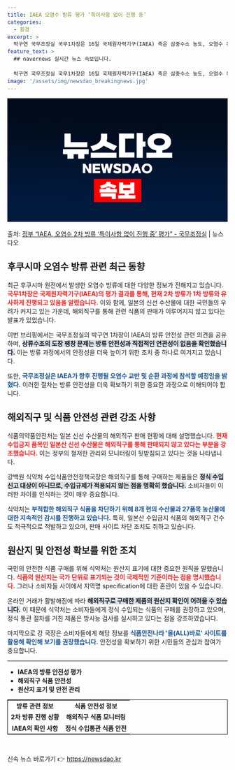 ```yaml
---
title: IAEA 오염수 방류 평가 ‘특이사항 없이 진행 중’
categories:
  - 환경
excerpt: >
  박구연 국무조정실 국무1차장은 16일 국제원자력기구(IAEA) 측은 삼중수소 농도, 오염수 유량 및 해수 취…
feature_text: >
  ## navernews 실시간 뉴스 속보입니다.

  박구연 국무조정실 국무1차장은 16일 국제원자력기구(IAEA) 측은 삼중수소 농도, 오염수 유량 및 해수 취…
image: '/assets/img/newsdao_breakingnews.jpg'
---
```


![뉴스다오 속보](/assets/img/newsdao_breakingnews.jpg)

<p>출처: <a href="https://newsdao.kr/2175" rel="dofollow">정부 “IAEA, 오염수 2차 방류 ‘특이사항 없이 진행 중’ 평가”  - 국무조정실</a> | 뉴스다오</p>

<h2 data-ke-size="size26">후쿠시마 오염수 방류 관련 최근 동향</h2>

<p data-ke-size="size16">최근 후쿠시마 원전에서 발생한 오염수 방류에 대한 다양한 정보가 전해지고 있습니다. <b><span style="color: #ee2323;">국무1차장은 국제원자력기구(IAEA)의 평가 결과를 통해, 현재 2차 방류가 1차 방류와 유사하게 진행되고 있음을 알렸습니다.</span></b> 이와 함께, 일본의 신선 수산물에 대한 국민들의 우려가 커지고 있는 가운데, 해외직구를 통해 관련 식품의 판매가 이루어지지 않고 있다는 발표가 있었습니다.</p>

<p data-ke-size="size16">이번 브리핑에서는 국무조정실의 박구연 1차장이 IAEA의 방류 안전성 관련 의견을 공유하며, <b><span style="background-color: #21538527;">상류수조의 도장 팽창 문제는 방류 안전성과 직접적인 연관성이 없음을 확인했습니다.</span></b> 이는 방류 과정에서의 안정성을 더욱 높이기 위한 조치 중 하나로 여겨지고 있습니다.</p>

<p data-ke-size="size16">또한, <b><span style="color: #1a5490;">국무조정실은 IAEA가 향후 진행될 오염수 교반 및 순환 과정에 참석할 예정임을 밝혔다.</span></b> 이러한 절차는 방류 안전성을 더욱 확보하기 위한 중요한 과정으로 이해되어야 합니다.</p>

<h2 data-ke-size="size26">해외직구 및 식품 안전성 관련 강조 사항</h2>

<p data-ke-size="size16">식품의약품안전처는 일본 신선 수산물의 해외직구 판매 현황에 대해 설명했습니다. <b><span style="color: #ee2323;">현재 수입금지 품목인 일본산 신선 수산물은 해외직구를 통해 판매되지 않고 있다는 부분을 강조했습니다.</span></b> 이는 정부의 철저한 관리와 모니터링이 뒷받침되고 있다는 것을 나타냅니다.</p>

<p data-ke-size="size16">강백원 식약처 수입식품안전정책국장은 해외직구를 통해 구매하는 제품들은 <b><span style="background-color: #21538527;">정식 수입신고 대상이 아니므로, 수입규제가 적용되지 않는 점을 명확히 했습니다.</span></b> 소비자들이 이러한 차이를 인식하는 것이 매우 중요합니다.</p>

<p data-ke-size="size16">식약처는 <b><span style="color: #1a5490;">부적합한 해외직구 식품을 차단하기 위해 8개 현의 수산물과 27품목 농산물에 대한 지속적인 감시를 진행하고 있습니다.</span></b> 특히, 일본산 수입금지 식품의 해외직구 건수도 적극적으로 적발하고 있으며, 판매 사이트 차단 조치도 취하고 있습니다.</p>

<h2 data-ke-size="size26">원산지 및 안전성 확보를 위한 조치</h2>

<p data-ke-size="size16">국민의 안전한 식품 구매를 위해 식약처는 원산지 표기에 대한 중요한 원칙을 말했습니다. <b><span style="color: #ee2323;">식품의 원산지는 국가 단위로 표기되는 것이 국제적인 기준이라는 점을 명시했습니다.</span></b> 그러나 소비자들 사이에서 지역명 specification에 대한 혼란이 있을 수 있습니다.</p>

<p data-ke-size="size16">온라인 거래가 활발해짐에 따라 <b><span style="background-color: #21538527;">해외직구로 구매한 제품의 원산지 확인이 어려울 수 있습니다.</span></b> 이 때문에 식약처는 소비자들에게 정식 수입되는 식품의 구매를 권장하고 있으며, 정식 통관 절차를 거친 제품은 방사능 검사를 실시하고 있다는 점을 강조하였습니다.</p>

<p data-ke-size="size16">마지막으로 강 국장은 소비자들에게 해당 정보를 <b><span style="color: #1a5490;">식품안전나라 '올(ALL)바로' 사이트를 활용해 확인해 보기를 권장했습니다.</span></b> 안전성을 확보하기 위한 시민들의 관심과 참여가 중요합니다.</p>

<hr>

<ul>
<li><b>IAEA의 방류 안전성 평가</b></li>
<li><b>해외직구 식품 안전성</b></li>
<li><b>원산지 표기 및 안전 관리</b></li>
</ul>

<table style="width: 100%; border: 1px solid black; border-collapse: collapse;">
<tr>
<td style="text-align: center; height: 17px;"><b>방류 관련 정보</b></td>
<td style="text-align: center; height: 17px;"><b>식품 안전성 정보</b></td>
</tr>
<tr>
<td style="text-align: center; height: 17px;"><b>2차 방류 진행 상황</b></td>
<td style="text-align: center; height: 17px;"><b>해외직구 식품 모니터링</b></td>
</tr>
<tr>
<td style="text-align: center; height: 17px;"><b>IAEA의 확인 사항</b></td>
<td style="text-align: center; height: 17px;"><b>정식 수입통관 식품 안전</b></td>
</tr>
</table>

<p data-ke-size="size16">&nbsp;</p> 

신속 뉴스 바로가기 👉 <a href="https://newsdao.kr" rel="dofollow">https://newsdao.kr</a>


